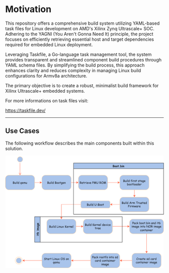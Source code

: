 # Motivation

This repository offers a comprehensive build system utilizing YAML-based task files for Linux development on AMD's Xilinx Zynq Ultrascale+ SOC. Adhering to the YAGNI (You Aren't Gonna Need It) principle, the project focuses on efficiently retrieving essential host and target dependencies required for embedded Linux deployment.

Leveraging Taskfile, a Go-language task management tool, the system provides transparent and streamlined component build procedures through YAML schema files. By simplifying the build process, this approach enhances clarity and reduces complexity in managing Linux build configurations for Armv8a architecture.

The primary objective is to create a robust, minimalist build framework for Xilinx Ultrascale+ embedded systems.

For more informations on task files visit:

https://taskfile.dev/


---

## Use Cases

The following workflow describes the main components built within this solution.

![Main use cases](files/build_qemu_os.drawio.svg)







